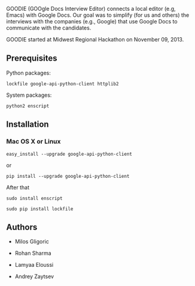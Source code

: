 GOODIE (GOOgle Docs Interview Editor) connects a local editor (e.g,
Emacs) with Google Docs.  Our goal was to simplify (for us and others)
the interviews with the companies (e.g., Google) that use Google Docs
to communicate with the candidates.

GOODIE started at Midwest Regional Hackathon on November 09, 2013.


Prerequisites
-------------

Python packages:

`lockfile google-api-python-client httplib2`

System packages:

`python2 enscript`

Installation
------------

### Mac OS X or Linux

`easy_install --upgrade google-api-python-client`

or

`pip install --upgrade google-api-python-client`

After that

`sudo install enscript`

`sudo pip install lockfile`

Authors
-------

+ Milos Gligoric

+ Rohan Sharma

+ Lamyaa Eloussi

+ Andrey Zaytsev
